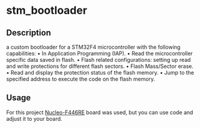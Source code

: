 # stm_bootloader
## Description 
a custom bootloader for a STM32F4 microcontroller with the following capabilities: 
•	In Application Programming (IAP).
•	Read the microcontroller specific data saved in flash. 
•	Flash related configurations: setting up read and write protections for different flash sectors.
•	Flash Mass/Sector erase. 
•	Read and display the protection status of the flash memory.
•	Jump to the specified address to execute the code on the flash memory.
## Usage

For this project [Nucleo-F446RE](https://www.st.com/en/evaluation-tools/nucleo-f446re.html) board was used, but you can use code and adjust it to your board.
